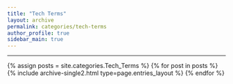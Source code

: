 ```yaml
---
title: "Tech Terms"
layout: archive
permalink: categories/tech-terms
author_profile: true
sidebar_main: true
---
```


<!-- 공백이 포함되어 있는 카테고리 이름의 경우 site.categories['a b c'] 이런식으로! -->

---

{% assign posts = site.categories.Tech_Terms %}
{% for post in posts %} {% include archive-single2.html type=page.entries_layout %} {% endfor %}
